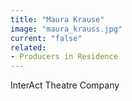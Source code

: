 ```yaml
---
title: "Maura Krause"
image: "maura_krauss.jpg"
current: "false"
related:
- Producers in Residence
---
```


InterAct Theatre Company

